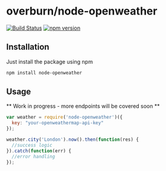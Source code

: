 # overburn/node-openweather

[![Build Status](https://travis-ci.org/overburn/node-openweather.svg?branch=master)](https://travis-ci.org/overburn/node-openweather)
[![npm version](https://badge.fury.io/js/node-openweather.svg)](https://badge.fury.io/js/node-openweather)

## Installation

Just install the package using npm
```bash
npm install node-openweather
```

## Usage
** Work in progress - more endpoints will be covered soon **

```javascript
var weather = require('node-openweather')({
  key: "your-openweathermap-api-key"
});

weather.city('London').now().then(function(res) {
  //success logic
}).catch(function(err) {
  //error handling
});
```

